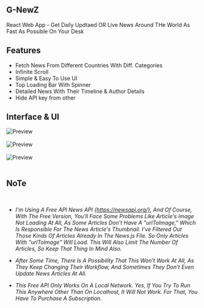 ## G-NewZ
React Web App - Get Daily Updtaed OR Live News Around THe World As Fast As Possible On Your Desk
<br>
## Features
<ul>
  <li>Fetch News From  Different Countries With Diff. Categories </li>
  <li> Infinite Scroll </li>
  <li> Simple &  Easy To Use UI </li>
  <li> Top Loading Bar With Spinner </li>
  <li> Detailed News With Their Timeline & Author Details </li>
  <li> Hide API key from other </li>
</ul>

## Interface & UI
![Preview](https://github.com/MaZikal7nap/GooD_NewZ/blob/main/sc1.png)
<br><br>
![Preview](https://github.com/MaZikal7nap/GooD_NewZ/blob/main/sc3.png)
<br><br>
![Preview](https://github.com/MaZikal7nap/GooD_NewZ/blob/main/sc4.png)
<br><br>

## NoTe 
<br>

* <i>I'm Using A Free API News API {https://newsapi.org/}, And Of Course, With The Free Version, You'll Face Some Problems Like Article's image Not Loading At All, As Some Articles Don't Have A "urlToImage," Which Is Responsible For The News Article's Thumbnail. I've Filtered Out Those Kinds Of Articles Already In The News.js File. So Only Articles With "urlToImage" Will Load. This Will Also Limit The Number Of Articles, So Keep That Thing In Mind Also.
  
* After Some Time, There Is A Possibility That This Won't Work At All, As They Keep Changing Their Workflow, And Sometimes They Don't Even Update News Articles At All.

* This Free API Only Works On A Local Network. Yes, If You Try To Run This Anywhere Other Than On Localhost, It Will Not Work. For That, You Have To Purchase A Subscription.</i>
